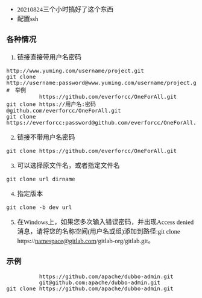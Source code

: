 <span  style="font-family: Simsun,serif; font-size: 17px; ">

- 20210824三个小时搞好了这个东西
- 配置ssh

### 各种情况

1. 链接直接带用户名密码
~~~
http://www.yuming.com/username/project.git
git clone http://username:password@www.yuming.com/username/project.git
#　举例
          https://github.com/everforcc/OneForAll.git
git clone https://用户名:密码         @github.com/everforcc/OneForAll.git
git clone https://everforcc:password@github.com/everforcc/OneForAll.git
~~~
2. 链接不带用户名密码
~~~
git clone https://github.com/everforcc/OneForAll.git
~~~
3. 可以选择原文件名，或者指定文件名
~~~
git clone url dirname
~~~
4. 指定版本
~~~
git clone -b dev url
~~~
5. 在Windows上，如果您多次输入错误密码，并出现Access denied消息，请将您的名称空间(用户名或组)添加到路径:git clone https://namespace@gitlab.com/gitlab-org/gitlab.git。

### 示例

~~~
          https://github.com/apache/dubbo-admin.git
          git@github.com:apache/dubbo-admin.git
git clone https://github.com/apache/dubbo-admin.git
~~~

</span>